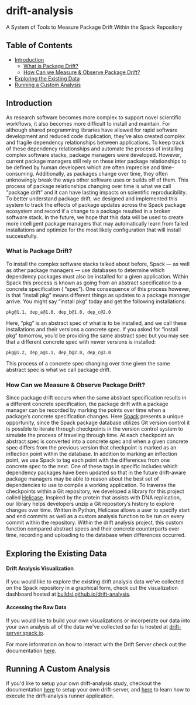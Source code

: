 # drift-analysis
A System of Tools to Measure Package Drift Within the Spack Repository

## Table of Contents
- [Introduction](#introduction)
  - [What is Package Drift?](#what-is-package-drift)
  - [How Can we Measure & Observe Package Drift?](#how-can-we-measure--observe-package-drift)
- [Exploring the Existing Data](#exploring-the-existing-data)
- [Running a Custom Analysis](#running-a-custom-analysis)

## Introduction
As research software becomes more complex to support novel scientific workflows, it also becomes more difficult to install and maintain. For although shared programming libraries have allowed for rapid software development and reduced code duplication, they’ve also created complex and fragile dependency relationships between applications. To keep track of these dependency relationships and automate the process of installing complex software stacks, package managers were developed. However, current package managers still rely on these inter package relationships to be defined by human developers which are often imprecise and time-consuming. Additionally, as packages change over time, they often unknowingly break the ways other software uses or builds off of them. This process of package relationships changing over time is what we call “package drift” and it can have lasting impacts on scientific reproducibility. To better understand package drift, we designed and implemented this system to track the effects of package updates across the Spack package ecosystem and record if a change to a package resulted in a broken software stack. In the future, we hope that this data will be used to create more intelligent package managers that may automatically learn from failed installations and optimize for the most likely configuration that will install successfully.

### What is Package Drift?
To install the complex software stacks talked about before, Spack — as well as other package managers — use databases to determine which dependency packages must also be installed for a given application. Within Spack this process is known as going from an abstract specification to a concrete specification ( “spec”). One consequence of this process however, is that “install pkg” means different things as updates to a package manager arrive. You might say “install pkg” today and get the following installations:

```
pkg@1.1, dep_a@1.0, dep_b@1.0, dep_c@2.0
```

Here, “pkg” is an abstract spec of what is to be installed, and we call these installations and their versions a concrete spec.  If you asked for “install pkg” tomorrow, you’d be providing the same abstract spec but you may see that a different concrete spec with newer versions is installed:

```
pkg@1.2, dep_a@1.1, dep_b@2.0, dep_c@3.0
```

This process of a concrete spec changing over time given the same abstract spec is what we call package drift.

### How Can we Measure & Observe Package Drift?
Since package drift occurs when the same abstract specification results in a different concrete specification, the package drift with a package manager can be recorded by marking the points over time when a package’s concrete specification changes. Here [Spack](https://github.com/spack/spack) presents a unique opportunity, since the Spack package database utilizes Git version control it is possible to iterate through checkpoints in the version control system to simulate the process of traveling through time. At each checkpoint an abstract spec is converted into a concrete spec and when a given concrete spec differs from the previous version that checkpoint is marked as an inflection point within the database. In addition to marking an inflection point, we use Spack to tag each point with the differences from one concrete spec to the next. One of these tags in specific includes which dependency packages have been updated so that in the future drift-aware package managers may be able to reason about the best set of dependencies to use to compile a working application. To traverse the checkpoints within a Git repository, we developed a library for this project called [Helicase](https://github.com/buildsi/helicase). Inspired by the protein that assists with DNA replication, our library helps developers unzip a Git repository’s history to explore changes over time. Written in Python, Helicase allows a user to specify start and end commits as well as a custom analysis function to be run on every commit within the repository. Within the drift analysis project, this custom function compared abstract specs and their concrete counterparts over time, recording and uploading to the database when differences occurred.


## Exploring the Existing Data
#### Drift Analysis Visualization
If you would like to explore the existing drift analysis data we've collected on the Spack repository in a graphical form, check out the visualization dashboard hosted at [buildsi.github.io/drift-analysis](https://buildsi.github.io/drift-analysis).

#### Accessing the Raw Data
If you would like to build your own visualizations or incorperate our data into your own analysis all of the data we've collected so far is hosted at [drift-server.spack.io](https://drift-server.spack.io/inflection-points).

For more information on how to interact with the Drift Server check out the documentation [here](https://github.com/buildsi/drift-analysis/tree/main/server#readme).

## Running A Custom Analysis
If you'd like to setup your own drift-analysis study, checkout the documentation [here](https://github.com/buildsi/drift-analysis/tree/main/server#readme) to setup your own drift-server, and [here](https://github.com/buildsi/drift-analysis/tree/main/runner) to learn how to execute the drift-analysis runner application.

